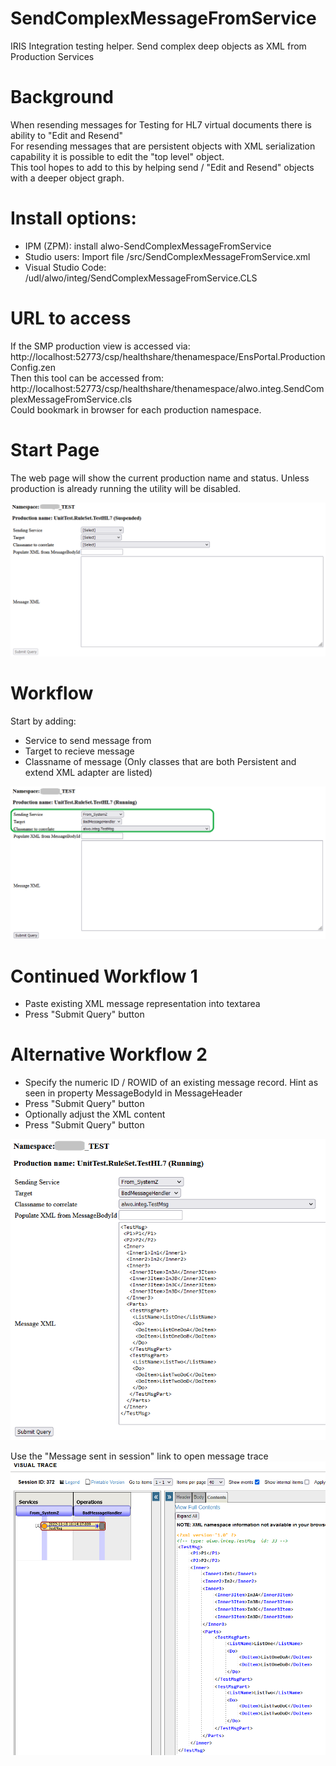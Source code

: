 # SendComplexMessageFromService
IRIS Integration testing helper. Send complex deep objects as XML from Production Services

# Background
When resending messages for Testing for HL7 virtual documents there is ability to "Edit and Resend"<br/>
For resending messages that are persistent objects with XML serialization capability it is possible to edit the "top level" object.<br/>
This tool hopes to add to this by helping send / "Edit and Resend" objects with a deeper object graph.<br/>

# Install options:
 - IPM (ZPM): install alwo-SendComplexMessageFromService
 - Studio users: Import file /src/SendComplexMessageFromService.xml
 - Visual Studio Code: /udl/alwo/integ/SendComplexMessageFromService.CLS
 
# URL to access
If the SMP production view is accessed via:<br/>
http://localhost:52773/csp/healthshare/thenamespace/EnsPortal.ProductionConfig.zen<br/>
Then this tool can be accessed from:<br/>
http://localhost:52773/csp/healthshare/thenamespace/alwo.integ.SendComplexMessageFromService.cls<br/>
Could bookmark in browser for each production namespace.

# Start Page
The web page will show the current production name and status.
Unless production is already running the utility will be disabled.

![StartScreen](/images/StartScreen.png "StartScreen")

# Workflow
Start by adding:
* Service to send message from
* Target to recieve message
* Classname of message (Only classes that are both Persistent and extend XML adapter are listed)

![CommonOptions](/images/CommonOptions.png "CommonOptions")

# Continued Workflow 1
* Paste existing XML message representation into textarea
* Press "Submit Query" button

# Alternative Workflow 2
* Specify the numeric ID / ROWID of an existing message record. Hint as seen in property MessageBodyId in MessageHeader
* Press "Submit Query" button
* Optionally adjust the XML content
* Press "Submit Query" button

![MessageSent](/images/MessageSent.png "MessageSent")

Use the "Message sent in session" link to open message trace
![MessageTrace](/images/MessageTrace.png "MessageTrace")



